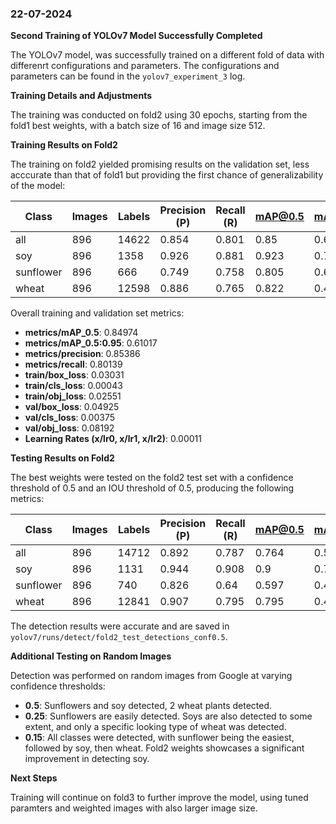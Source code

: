 ### 22-07-2024

**Second Training of YOLOv7 Model Successfully Completed**

The YOLOv7 model, was successfully trained on a different fold of data with differenrt configurations and parameters. The configurations and parameters can be found in the `yolov7_experiment_3` log.

**Training Details and Adjustments**

The training was conducted on fold2 using 30 epochs, starting from the fold1 best weights, with a batch size of 16 and image size 512.

**Training Results on Fold2**

The training on fold2 yielded promising results on the validation set, less acccurate than that of fold1 but providing the first chance of generalizability of the model:

| Class      | Images | Labels | Precision (P) | Recall (R) | mAP@0.5 | mAP@0.5:0.95 |
|------------|--------|--------|---------------|------------|---------|--------------|
| all        | 896    | 14622  | 0.854         | 0.801      | 0.85    | 0.61         |
| soy        | 896    | 1358   | 0.926         | 0.881      | 0.923   | 0.783        |
| sunflower  | 896    | 666    | 0.749         | 0.758      | 0.805   | 0.631        |
| wheat      | 896    | 12598  | 0.886         | 0.765      | 0.822   | 0.417        |

Overall training and validation set metrics:

- **metrics/mAP_0.5**: 0.84974
- **metrics/mAP_0.5:0.95**: 0.61017
- **metrics/precision**: 0.85386
- **metrics/recall**: 0.80139
- **train/box_loss**: 0.03031
- **train/cls_loss**: 0.00043
- **train/obj_loss**: 0.02551
- **val/box_loss**: 0.04925
- **val/cls_loss**: 0.00375
- **val/obj_loss**: 0.08192
- **Learning Rates (x/lr0, x/lr1, x/lr2)**: 0.00011

**Testing Results on Fold2**

The best weights were tested on the fold2 test set with a confidence threshold of 0.5 and an IOU threshold of 0.5, producing the following metrics:

| Class      | Images | Labels | Precision (P) | Recall (R) | mAP@0.5 | mAP@0.5:0.95 |
|------------|--------|--------|---------------|------------|---------|--------------|
| all        | 896    | 14712  | 0.892         | 0.787      | 0.764   | 0.576        |
| soy        | 896    | 1131   | 0.944         | 0.908      | 0.9     | 0.787        |
| sunflower  | 896    | 740    | 0.826         | 0.64       | 0.597   | 0.495        |
| wheat      | 896    | 12841  | 0.907         | 0.795      | 0.795   | 0.446        |

The detection results were accurate and are saved in `yolov7/runs/detect/fold2_test_detections_conf0.5`.

**Additional Testing on Random Images**

Detection was performed on random images from Google at varying confidence thresholds:

- **0.5**: Sunflowers and soy detected, 2 wheat plants detected.
- **0.25**: Sunflowers are easily detected. Soys are also detected to some extent, and only a specific looking type of wheat was detected.
- **0.15**: All classes were detected, with sunflower being the easiest, followed by soy, then wheat.
Fold2 weights showcases a  significant improvement in detecting soy. 

**Next Steps**

Training will continue on fold3 to further improve the model, using tuned paramters and weighted images with also larger image size.

